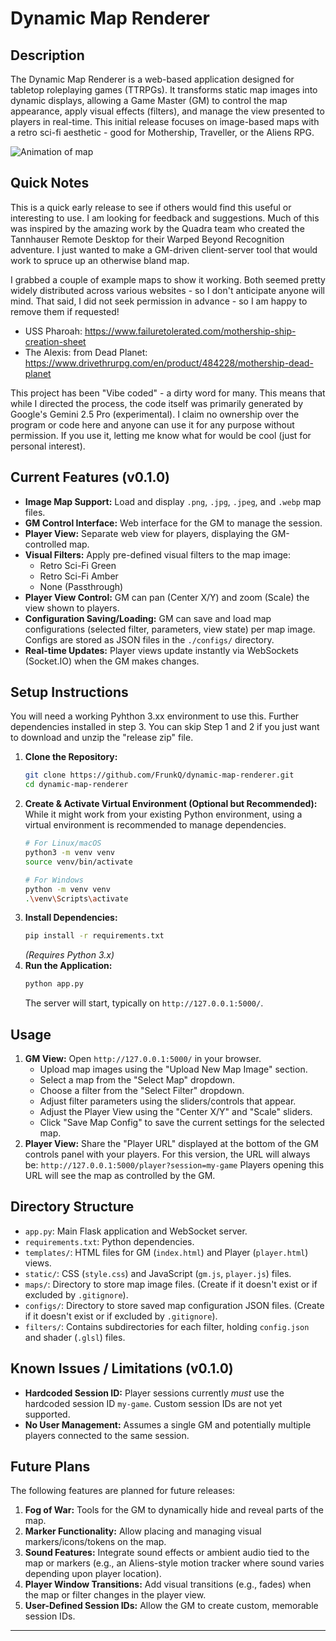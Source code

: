 # Dynamic Map Renderer

## Description

The Dynamic Map Renderer is a web-based application designed for tabletop roleplaying games (TTRPGs). It transforms static map images into dynamic displays, allowing a Game Master (GM) to control the map appearance, apply visual effects (filters), and manage the view presented to players in real-time. This initial release focuses on image-based maps with a retro sci-fi aesthetic - good for Mothership, Traveller, or the Aliens RPG.

![Animation of map](./MapRendererDemo.gif)

## Quick Notes

This is a quick early release to see if others would find this useful or interesting to use. I am looking for feedback and suggestions. Much of this was inspired by the amazing work by the Quadra team who created the Tannhauser Remote Desktop for their Warped Beyond Recognition adventure. I just wanted to make a GM-driven client-server tool that would work to spruce up an otherwise bland map.

I grabbed a couple of example maps to show it working. Both seemed pretty widely distributed across various websites - so I don't anticipate anyone will mind. That said, I did not seek permission in advance - so I am happy to remove them if requested!
* USS Pharoah: https://www.failuretolerated.com/mothership-ship-creation-sheet
* The Alexis: from Dead Planet: https://www.drivethrurpg.com/en/product/484228/mothership-dead-planet

This project has been "Vibe coded" - a dirty word for many. This means that while I directed the process, the code itself was primarily generated by Google's Gemini 2.5 Pro (experimental). I claim no ownership over the program or code here and anyone can use it for any purpose without permission. If you use it, letting me know what for would be cool (just for personal interest).

## Current Features (v0.1.0)

* **Image Map Support:** Load and display `.png`, `.jpg`, `.jpeg`, and `.webp` map files.
* **GM Control Interface:** Web interface for the GM to manage the session.
* **Player View:** Separate web view for players, displaying the GM-controlled map.
* **Visual Filters:** Apply pre-defined visual filters to the map image:
    * Retro Sci-Fi Green
    * Retro Sci-Fi Amber
    * None (Passthrough)
* **Player View Control:** GM can pan (Center X/Y) and zoom (Scale) the view shown to players.
* **Configuration Saving/Loading:** GM can save and load map configurations (selected filter, parameters, view state) per map image. Configs are stored as JSON files in the `./configs/` directory.
* **Real-time Updates:** Player views update instantly via WebSockets (Socket.IO) when the GM makes changes.

## Setup Instructions

You will need a working Pyhthon 3.xx environment to use this. Further dependencies installed in step 3.
You can skip Step 1 and 2 if you just want to download and unzip the "release zip" file. 

1.  **Clone the Repository:**
    ```bash
    git clone https://github.com/FrunkQ/dynamic-map-renderer.git
    cd dynamic-map-renderer
    ```
2.  **Create & Activate Virtual Environment (Optional but Recommended):**
    While it might work from your existing Python environment, using a virtual environment is recommended to manage dependencies.
    ```bash
    # For Linux/macOS
    python3 -m venv venv
    source venv/bin/activate
     ```
    ```bash
    # For Windows
    python -m venv venv
    .\venv\Scripts\activate
    ```
3.  **Install Dependencies:**
    ```bash
    pip install -r requirements.txt
    ```
    *(Requires Python 3.x)*
4.  **Run the Application:**
    ```bash
    python app.py
    ```
    The server will start, typically on `http://127.0.0.1:5000/`.

## Usage

1.  **GM View:** Open `http://127.0.0.1:5000/` in your browser.
    * Upload map images using the "Upload New Map Image" section.
    * Select a map from the "Select Map" dropdown.
    * Choose a filter from the "Select Filter" dropdown.
    * Adjust filter parameters using the sliders/controls that appear.
    * Adjust the Player View using the "Center X/Y" and "Scale" sliders.
    * Click "Save Map Config" to save the current settings for the selected map.
2.  **Player View:** Share the "Player URL" displayed at the bottom of the GM controls panel with your players. For this version, the URL will always be:
    `http://127.0.0.1:5000/player?session=my-game`
    Players opening this URL will see the map as controlled by the GM.

## Directory Structure

* `app.py`: Main Flask application and WebSocket server.
* `requirements.txt`: Python dependencies.
* `templates/`: HTML files for GM (`index.html`) and Player (`player.html`) views.
* `static/`: CSS (`style.css`) and JavaScript (`gm.js`, `player.js`) files.
* `maps/`: Directory to store map image files. (Create if it doesn't exist or if excluded by `.gitignore`).
* `configs/`: Directory to store saved map configuration JSON files. (Create if it doesn't exist or if excluded by `.gitignore`).
* `filters/`: Contains subdirectories for each filter, holding `config.json` and shader (`.glsl`) files.

## Known Issues / Limitations (v0.1.0)

* **Hardcoded Session ID:** Player sessions currently *must* use the hardcoded session ID `my-game`. Custom session IDs are not yet supported.
* **No User Management:** Assumes a single GM and potentially multiple players connected to the same session.

## Future Plans

The following features are planned for future releases:

1.  **Fog of War:** Tools for the GM to dynamically hide and reveal parts of the map.
2.  **Marker Functionality:** Allow placing and managing visual markers/icons/tokens on the map.
3.  **Sound Features:** Integrate sound effects or ambient audio tied to the map or markers (e.g., an Aliens-style motion tracker where sound varies depending upon player location).
4.  **Player Window Transitions:** Add visual transitions (e.g., fades) when the map or filter changes in the player view.
5.  **User-Defined Session IDs:** Allow the GM to create custom, memorable session IDs.

---
